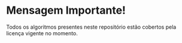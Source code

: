 # Mensagem Importante!
Todos os algoritmos presentes neste repositório estão cobertos pela licença vigente no momento.
